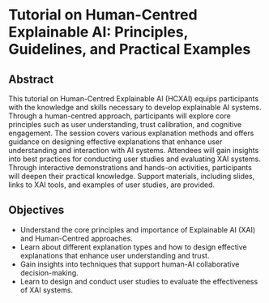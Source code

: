 # Tutorial on Human-Centred Explainable AI: Principles, Guidelines, and Practical Examples

## Abstract
This tutorial on Human-Centred Explainable AI (HCXAI) equips participants with the knowledge and skills necessary to develop explainable AI systems. Through a human-centred approach, participants will explore core principles such as user understanding, trust calibration, and cognitive engagement. The session covers various explanation methods and offers guidance on designing effective explanations that enhance user understanding and interaction with AI systems. Attendees will gain insights into best practices for conducting user studies and evaluating XAI systems. Through interactive demonstrations and hands-on activities, participants will deepen their practical knowledge. Support materials, including slides, links to XAI tools, and examples of user studies, are provided.

## Objectives
- Understand the core principles and importance of Explainable AI (XAI) and Human-Centred approaches.
- Learn about different explanation types and how to design effective explanations that enhance user understanding and trust.
- Gain insights into techniques that support human-AI collaborative decision-making.
- Learn to design and conduct user studies to evaluate the effectiveness of XAI systems.
